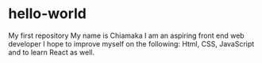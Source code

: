 # hello-world
My first repository
My name is Chiamaka
I am an aspiring front end web developer
I hope to improve myself on the following:
Html, CSS, JavaScript and to learn React as well.
